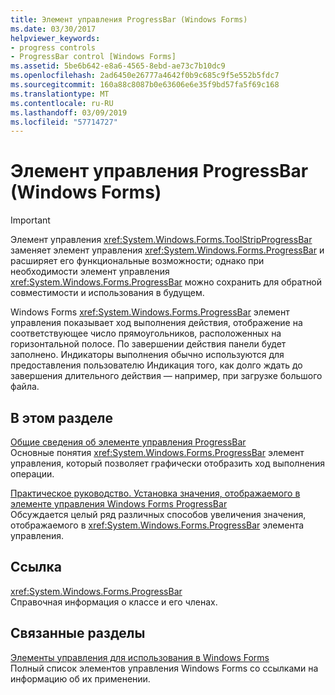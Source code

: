 ```yaml
---
title: Элемент управления ProgressBar (Windows Forms)
ms.date: 03/30/2017
helpviewer_keywords:
- progress controls
- ProgressBar control [Windows Forms]
ms.assetid: 5be6b642-e8a6-4565-8ebd-ae73c7b10dc9
ms.openlocfilehash: 2ad6450e26777a4642f0b9c685c9f5e552b5fdc7
ms.sourcegitcommit: 160a88c8087b0e63606e6e35f9bd57fa5f69c168
ms.translationtype: MT
ms.contentlocale: ru-RU
ms.lasthandoff: 03/09/2019
ms.locfileid: "57714727"
---
```

# <a name="progressbar-control-windows-forms"></a>Элемент управления ProgressBar (Windows Forms)
> [!IMPORTANT]
>  Элемент управления <xref:System.Windows.Forms.ToolStripProgressBar> заменяет элемент управления <xref:System.Windows.Forms.ProgressBar> и расширяет его функциональные возможности; однако при необходимости элемент управления <xref:System.Windows.Forms.ProgressBar> можно сохранить для обратной совместимости и использования в будущем.  
  
 Windows Forms <xref:System.Windows.Forms.ProgressBar> элемент управления показывает ход выполнения действия, отображение на соответствующее число прямоугольников, расположенных на горизонтальной полосе. По завершении действия панели будет заполнено. Индикаторы выполнения обычно используются для предоставления пользователю Индикация того, как долго ждать до завершения длительного действия — например, при загрузке большого файла.  
  
## <a name="in-this-section"></a>В этом разделе  
 [Общие сведения об элементе управления ProgressBar](progressbar-control-overview-windows-forms.md)  
 Основные понятия <xref:System.Windows.Forms.ProgressBar> элемент управления, который позволяет графически отобразить ход выполнения операции.  
  
 [Практическое руководство. Установка значения, отображаемого в элементе управления Windows Forms ProgressBar](how-to-set-the-value-displayed-by-the-windows-forms-progressbar-control.md)  
 Обсуждается целый ряд различных способов увеличения значения, отображаемого в <xref:System.Windows.Forms.ProgressBar> элемента управления.  
  
## <a name="reference"></a>Ссылка  
 <xref:System.Windows.Forms.ProgressBar>  
 Справочная информация о классе и его членах.  
  
## <a name="related-sections"></a>Связанные разделы  
 [Элементы управления для использования в Windows Forms](controls-to-use-on-windows-forms.md)  
 Полный список элементов управления Windows Forms со ссылками на информацию об их применении.
